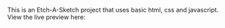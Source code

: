 This is an Etch-A-Sketch project that uses basic html, css and javascript. View the live preview here: 
